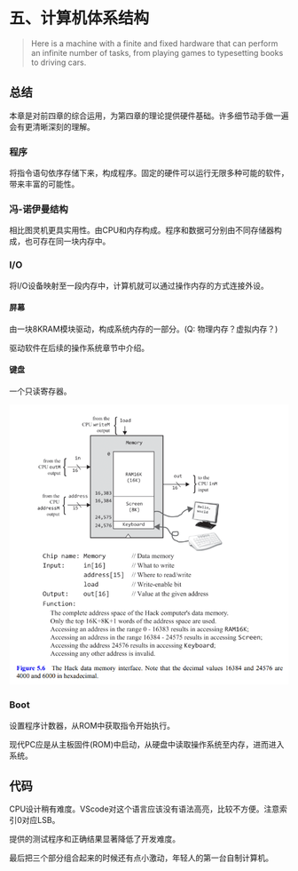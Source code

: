 # 五、计算机体系结构

> Here is a machine with a finite
> and fixed hardware that can perform an infinite number of tasks, from
> playing games to typesetting books to driving cars. 

## 总结

本章是对前四章的综合运用，为第四章的理论提供硬件基础。许多细节动手做一遍会有更清晰深刻的理解。

### 程序

将指令语句依序存储下来，构成程序。固定的硬件可以运行无限多种可能的软件，带来丰富的可能性。

### 冯-诺伊曼结构

相比图灵机更具实用性。由CPU和内存构成。程序和数据可分别由不同存储器构成，也可存在同一块内存中。

### I/O

将I/O设备映射至一段内存中，计算机就可以通过操作内存的方式连接外设。

#### 屏幕

由一块8KRAM模块驱动，构成系统内存的一部分。(Q: 物理内存？虚拟内存？)

驱动软件在后续的操作系统章节中介绍。

#### 键盘

一个只读寄存器。

![Fig5.6](../images/Figure%205.6.png)

### Boot

设置程序计数器，从ROM中获取指令开始执行。

现代PC应是从主板固件(ROM)中启动，从硬盘中读取操作系统至内存，进而进入系统。

## 代码

CPU设计稍有难度。VScode对这个语言应该没有语法高亮，比较不方便。注意索引0对应LSB。

提供的测试程序和正确结果显著降低了开发难度。

最后把三个部分组合起来的时候还有点小激动，年轻人的第一台自制计算机。